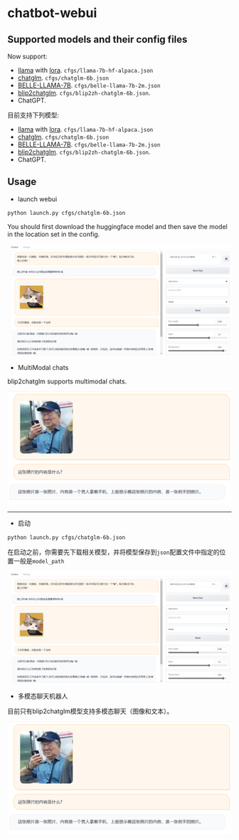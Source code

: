 # chatbot-webui

## Supported models and their config files

Now support:

* [llama](https://huggingface.co/decapoda-research/llama-7b-hf) with [lora](https://huggingface.co/tloen/alpaca-lora-7b). `cfgs/llama-7b-hf-alpaca.json`
* [chatglm](https://huggingface.co/THUDM/chatglm-6b). `cfgs/chatglm-6b.json`
* [BELLE-LLAMA-7B](https://huggingface.co/BelleGroup/BELLE-LLAMA-7B). `cfgs/belle-llama-7b-2m.json`
* [blip2chatglm](https://huggingface.co/Xipotzzz/blip2zh-chatglm-6b). `cfgs/blip2zh-chatglm-6b.json`.
* ChatGPT.


目前支持下列模型:

* [llama](https://huggingface.co/decapoda-research/llama-7b-hf) with [lora](https://huggingface.co/tloen/alpaca-lora-7b). `cfgs/llama-7b-hf-alpaca.json`
* [chatglm](https://huggingface.co/THUDM/chatglm-6b). `cfgs/chatglm-6b.json`
* [BELLE-LLAMA-7B](https://huggingface.co/BelleGroup/BELLE-LLAMA-7B). `cfgs/belle-llama-7b-2m.json`
* [blip2chatglm](https://huggingface.co/Xipotzzz/blip2zh-chatglm-6b). `cfgs/blip2zh-chatglm-6b.json`.
* ChatGPT.

## Usage

* launch webui

```bash
python launch.py cfgs/chatglm-6b.json
```

You should first download the huggingface model and then save the model in the location set in the config.

![](doc/img/chat-overview.png)

* MultiModal chats

blip2chatglm supports multimodal chats.

![](doc/img/mm-chat-overview.png)

-----------------------------------------------

* 启动

```bash
python launch.py cfgs/chatglm-6b.json
```

在启动之前，你需要先下载相关模型，并将模型保存到`json`配置文件中指定的位置一般是`model_path`

![](doc/img/chat-overview.png)

* 多模态聊天机器人

目前只有blip2chatglm模型支持多模态聊天（图像和文本）。

![](doc/img/mm-chat-overview.png)
